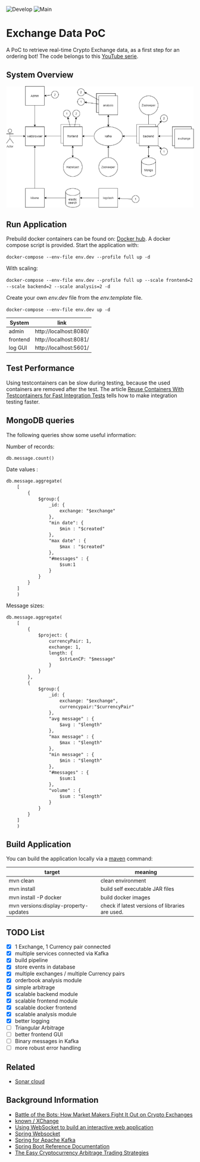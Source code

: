 ![Develop](https://github.com/buildingsoftwareblocks/exchange/workflows/Develop/badge.svg)
![Main](https://github.com/buildingsoftwareblocks/exchange/workflows/Main/badge.svg)

# Exchange Data PoC

A PoC to retrieve real-time Crypto Exchange data, as a first step for an ordering bot! The code belongs to this
[YouTube serie](https://www.youtube.com/playlist?list=PLQkCUEPgDgc1dItDlEjQ-sTXjY7kR-76z).

## System Overview

![System Overview](system-overview.png)

## Run Application

Prebuild docker containers can be found on: [Docker hub](https://hub.docker.com/u/buildingsoftwareblocks). A docker
compose script is provided. Start the application with:

``
docker-compose --env-file env.dev --profile full up -d
``

With scaling:

``
docker-compose --env-file env.dev --profile full up --scale frontend=2 --scale backend=2 --scale analysis=2 -d
``

Create your own *env.dev* file from the *env.template* file.

``
docker-compose --env-file env.dev up -d
``

| System | link |
| ------- | --- |
| admin | http://localhost:8080/ |
| frontend | http://localhost:8081/ |
| log GUI | http://localhost:5601/ |

## Test Performance

Using testcontainers can be slow during testing, because the used containers are removed after the test. The article
[Reuse Containers With Testcontainers for Fast Integration Tests](https://rieckpil.de/reuse-containers-with-testcontainers-for-fast-integration-tests/)
tells how to make integration testing faster.

## MongoDB queries

The following queries show some useful information:

Number of records:

````mongodb
db.message.count()
````

Date values :

````mongodb
db.message.aggregate(
    [
        {
            $group:{
                _id: {
                    exchange: "$exchange"
                },
                "min date": {
                    $min : "$created"
                },
                "max date" : {
                    $max : "$created"
                },
                "#messages" : {
                    $sum:1
                }
            }
        }
    ]
    )
````

Message sizes:

````mongodb
db.message.aggregate(
    [
        {
            $project: {
                currencyPair: 1,
                exchange: 1,
                length: {
                    $strLenCP: "$message"
                }
            }
        },
        {
            $group:{
                _id: {
                    exchange: "$exchange",
                    currencypair:"$currencyPair"
                },
                "avg message" : {
                    $avg : "$length"
                },
                "max message" : {
                    $max : "$length"
                },
                "min message" : {
                    $min : "$length"
                },
                "#messages" : {
                    $sum:1
                },
                "volume" : {
                    $sum : "$length"
                }
            }
        }
    ]
    )
````

## Build Application

You can build the application locally via a [maven](https://maven.apache.org/) command:

| target | meaning |
| ------- | ------ |
mvn clean | clean environment
mvn install | build self executable JAR files
mvn install -P docker | build docker images
mvn versions:display-property-updates | check if latest versions of libraries are used.

## TODO List

- [x] 1 Exchange, 1 Currency pair connected
- [x] multiple services connected via Kafka
- [x] build pipeline
- [x] store events in database
- [x] multiple exchanges / multiple Currency pairs
- [x] orderbook analysis module
- [x] simple arbitrage
- [x] scalable backend module
- [x] scalable frontend module
- [x] scalable docker frontend
- [x] scalable analysis module
- [x] better logging
- [ ] Triangular Arbitrage
- [ ] better frontend GUI
- [ ] Binary messages in Kafka
- [ ] more robust error handling

## Related

- [Sonar cloud](https://sonarcloud.io/dashboard?id=buildingsoftwareblocks_exchange)

## Background Information

- [Battle of the Bots: How Market Makers Fight It Out on Crypto Exchanges](https://medium.com/swlh/battle-of-the-bots-how-market-makers-fight-it-out-on-crypto-exchanges-2482eb937107)
- [known / XChange](https://github.com/knowm/XChange)
- [Using WebSocket to build an interactive web application](https://spring.io/guides/gs/messaging-stomp-websocket/)
- [Spring Websocket](https://docs.spring.io/spring-framework/docs/current/reference/html/web.html#websocket-stomp-handle-send)
- [Spring for Apache Kafka](https://docs.spring.io/spring-kafka/docs/current/reference/html/#even-quicker-with-spring-boot)
- [Spring Boot Reference Documentation](https://docs.spring.io/spring-boot/docs/current/maven-plugin/reference/htmlsingle/#build-image)
- [The Easy Cryptocurrency Arbitrage Trading Strategies](https://blog.shrimpy.io/blog/cryptocurrency-arbitrage-a-lucrative-trading-strategy)
